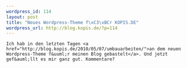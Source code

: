 ```yaml
--- 
wordpress_id: 114
layout: post
title: "Neues Wordpress-Theme f\xC3\xBCr KOPIS.DE"
wordpress_url: http://blog.kopis.de/?p=114
---
```


    Ich hab in den letzten Tagen <a href="http://blog.kopis.de/2010/05/07/umbauarbeiten/">an dem neuen Wordpress-Theme f&uuml;r meinen Blog gebastelt</a>. Und jetzt gef&auml;llt es mir ganz gut. Kommentare?
  
